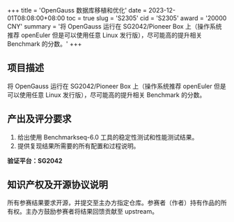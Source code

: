 +++
title = 'OpenGauss 数据库移植和优化'
date = 2023-12-01T08:08:00+08:00
toc = true
slug = 'S2305'
cid = 'S2305'
award = '20000 CNY'
summary = '将 OpenGauss 运行在 SG2042/Pioneer Box 上（操作系统推荐 openEuler 但是可以使用任意 Linux 发行版），尽可能高的提升相关 Benchmark 的分数。'
+++

## 项目描述

将 OpenGauss 运行在 SG2042/Pioneer Box 上（操作系统推荐 openEuler 但是可以使用任意 Linux 发行版），尽可能高的提升相关 Benchmark 的分数。

## 产出及评分要求

1. 给出使用 Benchmarkseq-6.0 工具的稳定性测试和性能测试结果。
2. 提供复现结果所需要的所有配置和过程说明。

**验证平台：SG2042**

## 知识产权及开源协议说明

所有参赛结果要求开源，并提交至主办方指定仓库。参赛者（作者）持有作品的所有权。主办方鼓励参赛者将结果回馈贡献至 upstream。
